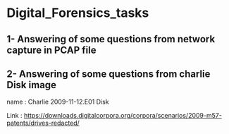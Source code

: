 # Digital_Forensics_tasks

1- Answering of some questions from network capture in PCAP file
----------------------------
2- Answering of some questions from charlie Disk image 
----------------------------
name : Charlie 2009-11-12.E01 Disk

Link : https://downloads.digitalcorpora.org/corpora/scenarios/2009-m57-patents/drives-redacted/ 
